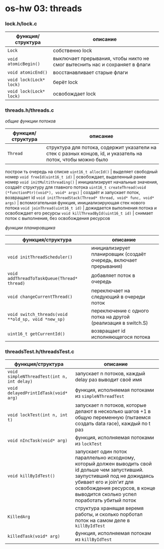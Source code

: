 # os-hw 03: threads


### lock.h/lock.c

**функция/структура** | **описание**
---|---
`Lock` | собственно lock
`void atomicBegin()` | выключает прерывания, чтобы никто не смог вытеснить нас и сохраняет в флаги
`void atomicEnd()` | восстанавливает старые флаги
`void lock(Lock* lock)` | берёт lock
`void lock(Lock* lock)` | освобождает lock

### threads.h/threads.c

*общие функции потоков*

**функция/структура** | **описание**
---|---
`Thread` | структура для потока, содержит указатели на стек с разных концов, id, и указатель на поток, чтобы можно было 
построи ть очередь на списке
`uint16_t allocId()` | выделяет свободный номер
`void freeId(uint16_t id)` | освобождает, выделенный ранее номер
`void initMultithreading()` | инициализирует начальные значения, создаёт структуру для главного потока
`uint16_t createThread(void (*functionPtr)(void*), void* args)` | создаёт и запускает поток, возвращает id
`void initThreadStack(Thread* thread, void* func, void* args)` | вспомогательная функция, инициализирующая стек
нового потока
`void joinThread(uint16_t id)` | дожидается выполнения потока и освобождает его ресурсы
`void killThreadById(uint16_t id)` | снимает поток с выполнения, без освобождения ресурсов

*функции планировщика*

**функция/структура** | **описание**
---|---
`void initThreadScheduler()` | инициализирует планировщик (создаёт очередь, включает прерывания)
`void addThreadToTaskQueue(Thread* thread)` | добавляет поток в очередь
`void changeCurrentThread()` | переключает на следующий в очереди поток
`void switch_threads(void **old_sp, void *new_sp)` | переключение с одного потка на другой (реализация в switch.S)
`uint16_t getCurrentId()` | возвращает id исполняющегося потока

### threadsTest.h/threadsTest.c

**функция/структура** | **описание**
---|---
`void simpleNThreadTest(int n, int delay)` | запускает n потоков, каждый delay раз выводит своё имя
`void delayedPrintIdTask(void* arg)` | функция, исполняемая потоками из `simpleNThreadTest`
`void lockTest(int n, int t)` | запускает n потоков, которые делают в несколько шагов +1 в общую переменную (пытаемся создать data race), каждый по t раз
`void nIncTask(void* arg)` | функция, исполняемая потоками из `lockTest`
`void killByIdTest()` | запускает один поток параллельно исходному, который должен выводить свой id дольше чем запустивший.   заупустивший под не дожидаясь убивает его и join'ит для освобождения ресурсов, в конце выводится сколько успел поработать убитый поток
`KilledArg` | структура хранящая веремя работы, и сколько порботал поток на самом деле в `killByIdTest`
`killedTask(void* arg)` | функция, исполняемая потокам из `killByIdTest`
